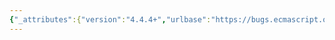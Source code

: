 ```yaml
---
{"_attributes":{"version":"4.4.4+","urlbase":"https://bugs.ecmascript.org/","maintainer":"dherman@mozilla.com"},"bug":{"bug_id":4339,"creation_ts":"2015-04-29 09:42:00 -0700","short_desc":"Annex E: B.3.5 and FunctionDeclaration in eval code","delta_ts":"2015-10-02 13:14:00 -0700","product":"Draft for 6th Edition","component":"technical issue","version":"Rev 38: April 14, 2015 Final Draft","rep_platform":"All","op_sys":"All","bug_status":"RESOLVED","resolution":"FIXED","priority":"Normal","bug_severity":"normal","everconfirmed":true,"reporter":{"uid":"andrebargull","name":"André Bargull"},"assigned_to":{"uid":"allen","name":"Allen Wirfs-Brock"},"long_desc":[{"commentid":14338,"comment_count":0,"who":{"uid":"andrebargull","name":"André Bargull"},"bug_when":"2015-04-29 09:42:40 -0700","thetext":"Another entry for Annex E.\n\nThe following code was valid in ES5, but now it throws a SyntaxError.\n\n---\nfunction t() {\n  try {\n    throw null;\n  } catch (e) {\n    eval(\"function e() { return 'ok' }\"); // Throws SyntaxError in ES2015\n  }\n  return e();\n}\nt(); // Returns \"ok\" in ES5\n---"},{"commentid":14420,"comment_count":1,"who":{"uid":"allen","name":"Allen Wirfs-Brock"},"bug_when":"2015-05-19 11:35:54 -0700","thetext":"fixed in rev39 publication draft\n\nadded an annex E item, but also added FunctionDeclarations to the Annex B.3.5 alternative semantis."}]}}
---
```

